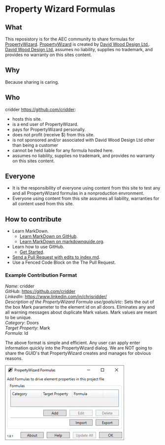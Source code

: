 # Property Wizard Formulas

## What
This reposistory is for the AEC community to share formulas for [PropertyWizard](https://apps.autodesk.com/en/Publisher/PublisherHomepage?ID=K3XURSQAXDBW).  [PropertyWizard](https://apps.autodesk.com/en/Publisher/PublisherHomepage?ID=K3XURSQAXDBW) is created by [David Wood Design Ltd.](https://davidwooddesign.com/).  [David Wood Design Ltd.](https://davidwooddesign.com/) assumes no liability, supplies no trademark, and provides no warranty on this sites content.

## Why
Because sharing is caring.

## Who
cridder https://github.com/cridder:
- hosts this site.
- is a end user of PropertyWizard.
- pays for PropertyWizard personally.
- does not profit (receive $) from this site.
- is not sponsored and/or associated with David Wood Design Ltd other than being a customer
- cannot be held liable for any formula hosted here.
- assumes no liability, supplies no trademark, and provides no warranty on this sites content.

## Everyone
- It is the responsibility of everyone using content from this site to test any and all PropertyWizard formulas in a nonproduction envronment.
- Everyone using content from this site assumes all liability, warranties for all content used from this site.

## How to contribute
- Learn MarkDown.
  - [Learn MarkDown on GitHub](https://docs.github.com/en/get-started/writing-on-github/getting-started-with-writing-and-formatting-on-github/basic-writing-and-formatting-syntax).
  - [Learn MarkDown on markdownquide.org](https://www.markdownguide.org/).
- Learn how to use GitHub.
  - [Get Started](https://docs.github.com/en/get-started).
- [Send a Pull Request with edits to index.md](https://docs.github.com/en/pull-requests/collaborating-with-pull-requests).
- Use a Fenced Code Block on the The Pull Request.
### Example Contribution Format  
*Name*: cridder<br/>
*GitHub*: https://github.com/cridder<br/>
*LinkedIn*: https://www.linkedin.com/in/chrisridder/<br/>
*Description of the PropertyWizard Formula use/goals/etc*: Sets the out of the box Mark parameter to the element id on all doors.  Eliminates any and all warning messages about duplicate Mark values.  Mark values are meant to be unique.<br/>
*Category*: Doors<br/>
*Target Property*: Mark<br/>
*Formula*: Id<br/>

The above format is simple and efficient.  Any user can apply enter information quickly into the PropertyWizard dialog.  We are NOT going to share the GUID's that PropertyWizard creates and manages for obvious reasons.

![PropertyWizard dialog](./docs/images/2022-11-21_18-03-00.png)
  